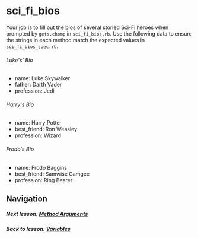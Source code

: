 # sci_fi_bios
Your job is to fill out the bios of several storied Sci-Fi heroes when prompted by `gets.chomp` in `sci_fi_bios.rb`. Use the following data to ensure the strings in each method match the expected values in `sci_fi_bios_spec.rb`. 

###### Luke's' Bio  
- name: Luke Skywalker  
- father: Darth Vader  
- profession: Jedi  

###### Harry's Bio  
- name: Harry Potter 
- best_friend: Ron Weasley 
- profession: Wizard  

###### Frodo's Bio  
- name: Frodo Baggins
- best_friend: Samwise Gamgee
- profession: Ring Bearer  

## Navigation   
##### Next lesson: [Method Arguments](https://github.com/Coderdotnew/intro_web_apps_acp/tree/master/02_class/03_method_arguments)   
##### Back to lesson: [Variables](https://github.com/Coderdotnew/intro_web_apps_acp/tree/master/02_class/02_variables)


